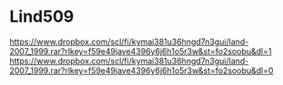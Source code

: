 # Lind509


https://www.dropbox.com/scl/fi/kymai381u36hngd7n3gui/land-2007_1999.rar?rlkey=f59e49jave4396y6j6h1o5r3w&st=fo2soobu&dl=1
https://www.dropbox.com/scl/fi/kymai381u36hngd7n3gui/land-2007_1999.rar?rlkey=f59e49jave4396y6j6h1o5r3w&st=fo2soobu&dl=0
